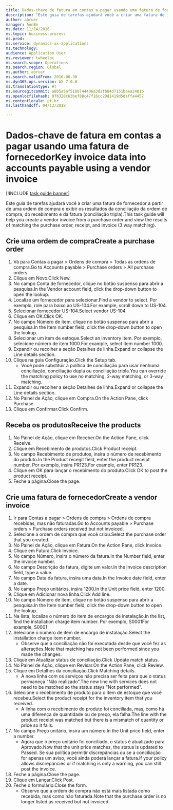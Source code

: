 ```yaml
--- 
title: Dados-chave de fatura em contas a pagar usando uma fatura de fornecedor
description: "Este guia de tarefas ajudará você a criar uma fatura de fornecedor a partir de uma ordem de compra e exibir os resultados da conciliação da ordem de compra, do recebimento e da fatura (conciliação tripla)."
author: abruer
manager: AnnBe
ms.date: 11/14/2016
ms.topic: business-process
ms.prod: 
ms.service: dynamics-ax-applications
ms.technology: 
audience: Application User
ms.reviewer: twheeloc
ms.search.scope: Operations
ms.search.region: Global
ms.author: abruer
ms.search.validFrom: 2016-06-30
ms.dyn365.ops.version: AX 7.0.0
ms.translationtype: HT
ms.sourcegitcommit: a8b5a5af5108744406a3d2fb84d7151baea2481b
ms.openlocfilehash: 9fb328c63bef88c47f16cc20d1419d5daffa4457
ms.contentlocale: pt-br
ms.lasthandoff: 04/13/2018

---
```

# <a name="key-invoice-data-into-accounts-payable-using-a-vendor-invoice"></a><span data-ttu-id="f96cd-103">Dados-chave de fatura em contas a pagar usando uma fatura de fornecedor</span><span class="sxs-lookup"><span data-stu-id="f96cd-103">Key invoice data into accounts payable using a vendor invoice</span></span>

[!INCLUDE [task guide banner](../../includes/task-guide-banner.md)]

<span data-ttu-id="f96cd-104">Este guia de tarefas ajudará você a criar uma fatura de fornecedor a partir de uma ordem de compra e exibir os resultados da conciliação da ordem de compra, do recebimento e da fatura (conciliação tripla).</span><span class="sxs-lookup"><span data-stu-id="f96cd-104">This task guide will help you create a vendor invoice from a purchase order and view the results of matching the purchase order, receipt, and invoice (3 way matching).</span></span>


## <a name="create-a-purchase-order"></a><span data-ttu-id="f96cd-105">Crie uma ordem de compra</span><span class="sxs-lookup"><span data-stu-id="f96cd-105">Create a purchase order</span></span>
1. <span data-ttu-id="f96cd-106">Vá para Contas a pagar > Ordens de compra > Todas as ordens de compra.</span><span class="sxs-lookup"><span data-stu-id="f96cd-106">Go to Accounts payable > Purchase orders > All purchase orders.</span></span>
2. <span data-ttu-id="f96cd-107">Clique em Novo.</span><span class="sxs-lookup"><span data-stu-id="f96cd-107">Click New.</span></span>
3. <span data-ttu-id="f96cd-108">No campo Conta de fornecedor, clique no botão suspenso para abrir a pesquisa.</span><span class="sxs-lookup"><span data-stu-id="f96cd-108">In the Vendor account field, click the drop-down button to open the lookup.</span></span>
4. <span data-ttu-id="f96cd-109">Localize um fornecedor para selecionar.</span><span class="sxs-lookup"><span data-stu-id="f96cd-109">Find a vendor to select.</span></span> <span data-ttu-id="f96cd-110">Por exemplo, role para baixo ao US-104.</span><span class="sxs-lookup"><span data-stu-id="f96cd-110">For example, scroll down to US-104.</span></span>
5. <span data-ttu-id="f96cd-111">Selecionar fornecedor US-104.</span><span class="sxs-lookup"><span data-stu-id="f96cd-111">Select vendor US-104.</span></span>
6. <span data-ttu-id="f96cd-112">Clique em OK.</span><span class="sxs-lookup"><span data-stu-id="f96cd-112">Click OK.</span></span>
7. <span data-ttu-id="f96cd-113">No campo Número de item, clique no botão suspenso para abrir a pesquisa.</span><span class="sxs-lookup"><span data-stu-id="f96cd-113">In the Item number field, click the drop-down button to open the lookup.</span></span>
8. <span data-ttu-id="f96cd-114">Selecionar um item de estoque.</span><span class="sxs-lookup"><span data-stu-id="f96cd-114">Select an inventory item.</span></span> <span data-ttu-id="f96cd-115">Por exemplo, selecione número de item 1000.</span><span class="sxs-lookup"><span data-stu-id="f96cd-115">For example, select item number 1000.</span></span>
9. <span data-ttu-id="f96cd-116">Expandir ou recolher a seção Detalhes de linha.</span><span class="sxs-lookup"><span data-stu-id="f96cd-116">Expand or collapse the Line details section.</span></span>
10. <span data-ttu-id="f96cd-117">Clique na guia Configuração.</span><span class="sxs-lookup"><span data-stu-id="f96cd-117">Click the Setup tab.</span></span>
    * <span data-ttu-id="f96cd-118">Você pode substituir a política de conciliação para usar nenhuma conciliação, conciliação dupla ou conciliação tripla.</span><span class="sxs-lookup"><span data-stu-id="f96cd-118">You can override the matching policy to use no matching, 2-way matching, or 3-way matching.</span></span>  
11. <span data-ttu-id="f96cd-119">Expandir ou recolher a seção Detalhes de linha.</span><span class="sxs-lookup"><span data-stu-id="f96cd-119">Expand or collapse the Line details section.</span></span>
12. <span data-ttu-id="f96cd-120">No Painel de Ação, clique em Compra.</span><span class="sxs-lookup"><span data-stu-id="f96cd-120">On the Action Pane, click Purchase.</span></span>
13. <span data-ttu-id="f96cd-121">Clique em Confirmar.</span><span class="sxs-lookup"><span data-stu-id="f96cd-121">Click Confirm.</span></span>

## <a name="receive-the-products"></a><span data-ttu-id="f96cd-122">Receba os produtos</span><span class="sxs-lookup"><span data-stu-id="f96cd-122">Receive the products</span></span>
1. <span data-ttu-id="f96cd-123">No Painel de Ação, clique em Receber.</span><span class="sxs-lookup"><span data-stu-id="f96cd-123">On the Action Pane, click Receive.</span></span>
2. <span data-ttu-id="f96cd-124">Clique em Recebimento de produtos.</span><span class="sxs-lookup"><span data-stu-id="f96cd-124">Click Product receipt.</span></span>
3. <span data-ttu-id="f96cd-125">No campo Recebimento de produtos, insira o número de recebimento do produto.</span><span class="sxs-lookup"><span data-stu-id="f96cd-125">In the Product receipt field, enter the product receipt number.</span></span> <span data-ttu-id="f96cd-126">Por exemplo, insira PR123.</span><span class="sxs-lookup"><span data-stu-id="f96cd-126">For example, enter PR123.</span></span>
4. <span data-ttu-id="f96cd-127">Clique em OK para lançar o recebimento do produto.</span><span class="sxs-lookup"><span data-stu-id="f96cd-127">Click OK to post the product receipt.</span></span>
5. <span data-ttu-id="f96cd-128">Feche a página.</span><span class="sxs-lookup"><span data-stu-id="f96cd-128">Close the page.</span></span>

## <a name="create-a-vendor-invoice"></a><span data-ttu-id="f96cd-129">Crie uma fatura de fornecedor</span><span class="sxs-lookup"><span data-stu-id="f96cd-129">Create a vendor invoice</span></span>
1. <span data-ttu-id="f96cd-130">Ir para Contas a pagar > Ordens de compra > Ordens de compra recebidas, mas não faturadas.</span><span class="sxs-lookup"><span data-stu-id="f96cd-130">Go to Accounts payable > Purchase orders > Purchase orders received but not invoiced.</span></span>
2. <span data-ttu-id="f96cd-131">Selecione a ordem de compra que você criou.</span><span class="sxs-lookup"><span data-stu-id="f96cd-131">Select the purchase order that you created.</span></span>
3. <span data-ttu-id="f96cd-132">No Painel de Ação, clique em Fatura.</span><span class="sxs-lookup"><span data-stu-id="f96cd-132">On the Action Pane, click Invoice.</span></span>
4. <span data-ttu-id="f96cd-133">Clique em Fatura.</span><span class="sxs-lookup"><span data-stu-id="f96cd-133">Click Invoice.</span></span>
5. <span data-ttu-id="f96cd-134">No campo Número, insira o número da fatura.</span><span class="sxs-lookup"><span data-stu-id="f96cd-134">In the Number field, enter the invoice number.</span></span>
6. <span data-ttu-id="f96cd-135">No campo Descrição da fatura, digite um valor.</span><span class="sxs-lookup"><span data-stu-id="f96cd-135">In the Invoice description field, type a value.</span></span>
7. <span data-ttu-id="f96cd-136">No campo Data da fatura, insira uma data.</span><span class="sxs-lookup"><span data-stu-id="f96cd-136">In the Invoice date field, enter a date.</span></span>
8. <span data-ttu-id="f96cd-137">No campo Preço unitários, insira 1200.</span><span class="sxs-lookup"><span data-stu-id="f96cd-137">In the Unit price field, enter 1200.</span></span>
9. <span data-ttu-id="f96cd-138">Clique em Adicionar nova linha.</span><span class="sxs-lookup"><span data-stu-id="f96cd-138">Click Add line.</span></span>
10. <span data-ttu-id="f96cd-139">No campo Número de item, clique no botão suspenso para abrir a pesquisa.</span><span class="sxs-lookup"><span data-stu-id="f96cd-139">In the Item number field, click the drop-down button to open the lookup.</span></span>
11. <span data-ttu-id="f96cd-140">Na lista, localize o número do item de encargos de instalação.</span><span class="sxs-lookup"><span data-stu-id="f96cd-140">In the list, find the installation charge item number.</span></span> <span data-ttu-id="f96cd-141">Por exemplo, S0001</span><span class="sxs-lookup"><span data-stu-id="f96cd-141">For example, S0001</span></span>
12. <span data-ttu-id="f96cd-142">Selecione o número de item de encargo de instalação.</span><span class="sxs-lookup"><span data-stu-id="f96cd-142">Select the installation charge item number.</span></span>
    * <span data-ttu-id="f96cd-143">Observe que a conciliação não foi executada desde que você fez as alterações.</span><span class="sxs-lookup"><span data-stu-id="f96cd-143">Note that matching has not been performed since you made the changes.</span></span>  
13. <span data-ttu-id="f96cd-144">Clique em Atualizar status de conciliação.</span><span class="sxs-lookup"><span data-stu-id="f96cd-144">Click Update match status.</span></span>
14. <span data-ttu-id="f96cd-145">No Painel de Ação, clique em Revisar.</span><span class="sxs-lookup"><span data-stu-id="f96cd-145">On the Action Pane, click Review.</span></span>
15. <span data-ttu-id="f96cd-146">Clique em Detalhes da conciliação.</span><span class="sxs-lookup"><span data-stu-id="f96cd-146">Click Matching details.</span></span>
    * <span data-ttu-id="f96cd-147">A nova linha com os serviços não precisa ser feita para que o status permaneça "Não realizado".</span><span class="sxs-lookup"><span data-stu-id="f96cd-147">The new line with services does not need to be matched so the status stays "Not performed".</span></span>  
16. <span data-ttu-id="f96cd-148">Selecione o recebimento de produto para o item de estoque que você recebeu.</span><span class="sxs-lookup"><span data-stu-id="f96cd-148">Select the product receipt for the inventory item that you received.</span></span>
    * <span data-ttu-id="f96cd-149">A linha com o recebimento do produto foi conciliada, mas, como há uma diferença de quantidade ou de preço, ela falha.</span><span class="sxs-lookup"><span data-stu-id="f96cd-149">The line with the product receipt was matched but there is a mismatch of quantity or price so it fails.</span></span>  
17. <span data-ttu-id="f96cd-150">No campo Preço unitário, insira um número.</span><span class="sxs-lookup"><span data-stu-id="f96cd-150">In the Unit price field, enter a number.</span></span>
    * <span data-ttu-id="f96cd-151">Agora que o preço unitário foi conciliado, o status é atualizado para Aprovado.</span><span class="sxs-lookup"><span data-stu-id="f96cd-151">Now that the unit price matches, the status is updated to Passed.</span></span> <span data-ttu-id="f96cd-152">Se sua política permitir discrepâncias ou se a conciliação for apenas um aviso, você ainda poderá lançar a fatura.</span><span class="sxs-lookup"><span data-stu-id="f96cd-152">If your policy allows discrepancies or if matching is only a warning, you can still post the invoice.</span></span>  
18. <span data-ttu-id="f96cd-153">Feche a página.</span><span class="sxs-lookup"><span data-stu-id="f96cd-153">Close the page.</span></span>
19. <span data-ttu-id="f96cd-154">Clique em Lançar.</span><span class="sxs-lookup"><span data-stu-id="f96cd-154">Click Post.</span></span>
20. <span data-ttu-id="f96cd-155">Feche o formulário.</span><span class="sxs-lookup"><span data-stu-id="f96cd-155">Close the form.</span></span>
    * <span data-ttu-id="f96cd-156">Observe que a ordem de compra não está mais listada como recebida, mas como não faturada.</span><span class="sxs-lookup"><span data-stu-id="f96cd-156">Note that the purchase order is no longer listed as received but not invoiced.</span></span>  


